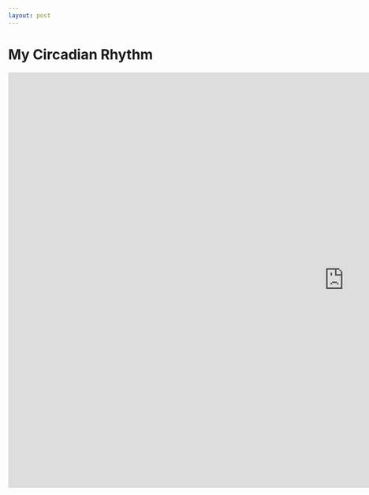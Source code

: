 ```yaml
---
layout: post
---
```


# My Circadian Rhythm

<iframe width="1362" height="842" seamless frameborder="0" scrolling="no" src="https://docs.google.com/spreadsheets/d/e/2PACX-1vSbpq5O35AJZaCkVoKslvrAFCXXdz4ayTvjQPQHQaL8fMZxFUsiGNq3sH7GGTkwSFdAYkSq-iA4bvK9/pubchart?oid=937709701&amp;format=interactive"></iframe>